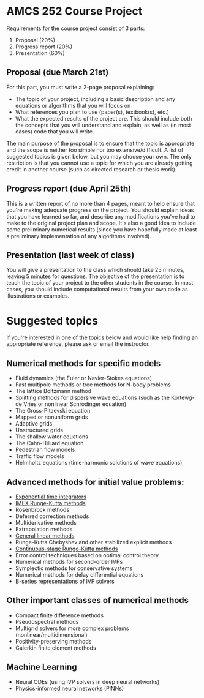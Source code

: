 # AMCS 252 Course Project

Requirements for the course project consist of 3 parts:

1. Proposal (20%)
2. Progress report (20%)
3. Presentation (60%)

## Proposal (due March 21st)
For this part, you must write a 2-page proposal explaining:
  - The topic of your project, including a basic description and any equations or algorithms that you will focus on
  - What references you plan to use (paper(s), textbook(s), etc.)
  - What the expected results of the project are.  This should include both the concepts that you will understand and explain, as well as (in most cases) code that you will write.

The main purpose of the proposal is to ensure that the topic is appropriate and the scope is neither too simple nor too extensive/difficult.  A list of suggested
topics is given below, but you may choose your own.  The only restriction is that you cannot use a topic for which you are already getting credit
in another course (such as directed research or thesis work).

## Progress report (due April 25th)
This is a written report of no more than 4 pages, meant to help ensure that you're making adequate progress on the project.
You should explain ideas that you have learned so far, and describe any modifications you've had to make to the original project plan and scope.
It's also a good idea to include some preliminary numerical results (since you have hopefully made at least a preliminary implementation
of any algorithms involved).

## Presentation (last week of class)
You will give a presentation to the class which should take 25 minutes, leaving 5 minutes for questions.  The objective of the presentation is to teach
the topic of your project to the other students in the course.  In most cases, you should include computational results from your own code as illustrations
or examples.


# Suggested topics

If you're interested in one of the topics below and would like help finding an appropriate reference,
please ask or email the instructor.

## Numerical methods for specific models
  - Fluid dynamics (the Euler or Navier-Stokes equations)
  - Fast multipole methods or tree methods for N-body problems 
  - The lattice Boltzmann method 
  - Splitting methods for dispersive wave equations (such as the Kortewg-de Vries or nonlinear Schrodinger equation) 
  - The Gross-Pitaevski equation 
  - Mapped or nonuniform grids
  - Adaptive grids 
  - Unstructured grids 
  - The shallow water equations
  - The Cahn-Hilliard equation 
  - Pedestrian flow models 
  - Traffic flow models
  - Helmholtz equations (time-harmonic solutions of wave equations) 
   
## Advanced methods for initial value problems:
  - [Exponential time integrators](https://www.cambridge.org/core/journals/acta-numerica/article/exponential-integrators/8ED12FD70C2491C4F3FB7A0ACF922FCD)
  - [IMEX Runge-Kutta methods](https://www.sciencedirect.com/science/article/pii/S0168927497000561)
  - Rosenbrock methods
  - Deferred correction methods
  - Multiderivative methods
  - Extrapolation methods
  - [General linear methods](https://www.cambridge.org/core/journals/acta-numerica/article/general-linear-methods/68B6D07A0CBC9AC5DE06ED4048A22A3F)
  - Runge-Kutta Chebyshev and other stabilized explicit methods
  - [Continuous-stage Runge-Kutta methods](https://www.mdpi.com/2075-1680/11/5/192)
  - Error control techniques based on optimal control theory
  - Numerical methods for second-order IVPs
  - Symplectic methods for conservative systems
  - Numerical methods for delay differential equations
  - B-series representations of IVP solvers

## Other important classes of numerical methods
  - Compact finite difference methods 
  - Pseudospectral methods
  - Multigrid solvers for more complex problems (nonlinear/multidimensional) 
  - Positivity-preserving methods
  - Galerkin finite element methods

## Machine Learning
  - Neural ODEs (using IVP solvers in deep neural networks)
  - Physics-informed neural networks (PINNs)
